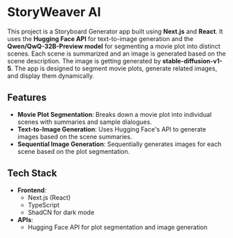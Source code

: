 # StoryWeaver AI

This project is a Storyboard Generator app built using **Next.js** and **React**. It uses the **Hugging Face API** for text-to-image generation and the **Qwen/QwQ-32B-Preview model** for segmenting a movie plot into distinct scenes. Each scene is summarized and an image is generated based on the scene description. The image is getting generated by **stable-diffusion-v1-5**. The app is designed to segment movie plots, generate related images, and display them dynamically.

## Features

- **Movie Plot Segmentation**: Breaks down a movie plot into individual scenes with summaries and sample dialogues.
- **Text-to-Image Generation**: Uses Hugging Face's API to generate images based on the scene summaries.
- **Sequential Image Generation**: Sequentially generates images for each scene based on the plot segmentation.
  
## Tech Stack

- **Frontend**: 
  - Next.js (React)
  - TypeScript
  - ShadCN for dark mode
- **APIs**:
  - Hugging Face API for plot segmentation and image generation

